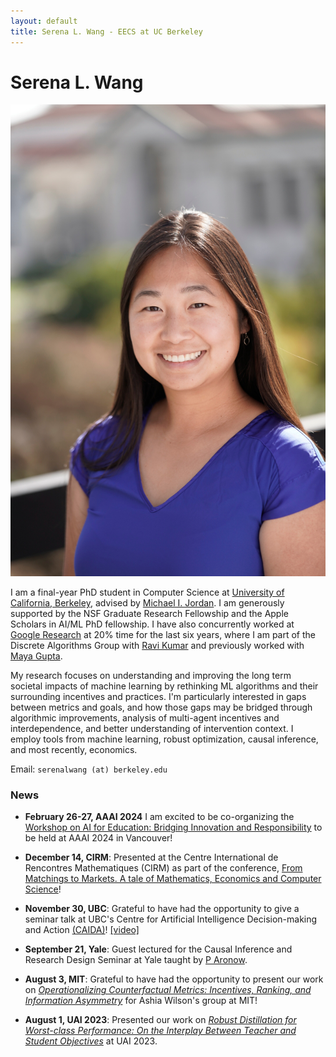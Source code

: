 ```yaml
---
layout: default
title: Serena L. Wang - EECS at UC Berkeley
---
```

	
	
# Serena L. Wang 

<img src="img/serena.jpg" alt="Photo" class="rightside_image">

I am a final-year PhD student in Computer Science at [University of California, Berkeley](https://eecs.berkeley.edu/), advised by [Michael I. Jordan](https://people.eecs.berkeley.edu/~jordan/). I am generously supported by the NSF Graduate Research Fellowship and the Apple Scholars in AI/ML PhD fellowship. I have also concurrently worked at [Google Research](https://research.google/people/SerenaLutongWang/) at 20% time for the last six years, where I am part of the Discrete Algorithms Group with [Ravi Kumar](https://sites.google.com/site/ravik53/) and previously worked with [Maya Gupta](https://mayagupta.org/).

My research focuses on understanding and improving the long term societal impacts of machine learning by rethinking ML algorithms and their surrounding incentives and practices. I'm particularly interested in gaps between metrics and goals, and how those gaps may be bridged through algorithmic improvements, analysis of multi-agent incentives and interdependence, and better understanding of intervention context. I employ tools from machine learning, robust optimization, causal inference, and most recently, economics.
			
Email: `serenalwang (at) berkeley.edu`

### News
- **February 26-27, AAAI 2024** I am excited to be co-organizing the [Workshop on AI for Education: Bridging Innovation and Responsibility](https://ai4ed.cc/workshops/aaai2024) to be held at AAAI 2024 in Vancouver!

- **December 14, CIRM**: Presented at the Centre International de Rencontres Mathematiques (CIRM) as part of the conference, [From Matchings to Markets. A tale of Mathematics, Economics and Computer Science](https://conferences.cirm-math.fr/2879.html)! 

- **November 30, UBC**: Grateful to have had the opportunity to give a seminar talk at UBC's Centre for Artificial Intelligence Decision-making and Action [(CAIDA)](https://caida.ubc.ca/event/operationalizing-counterfactual-metrics-incentives-ranking-and-information-asymmetry-serena)! [[video]](https://caida.ubc.ca/videos)

- **September 21, Yale**: Guest lectured for the Causal Inference and Research Design Seminar at Yale taught by [P Aronow](https://politicalscience.yale.edu/people/p-aronow). 

- **August 3, MIT**: Grateful to have had the opportunity to present our work on [*Operationalizing Counterfactual Metrics: Incentives, Ranking, and Information Asymmetry*](https://arxiv.org/abs/2305.14595) for Ashia Wilson's group at MIT!

- **August 1, UAI 2023**: Presented our work on [*Robust Distillation for Worst-class Performance: On the Interplay Between Teacher and Student Objectives*](https://proceedings.mlr.press/v216/wang23e.html) at UAI 2023.

